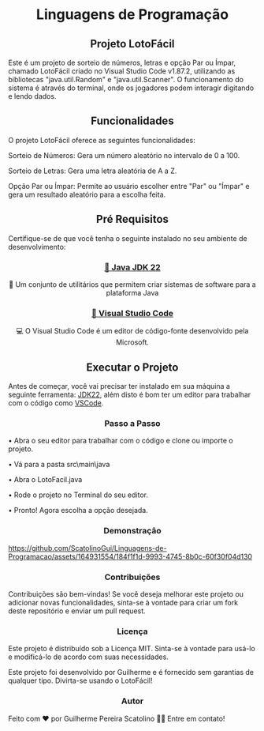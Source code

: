 <h1 align="center">Linguagens de Programação</h1>
<h2 align="center">Projeto LotoFácil</h2>
<p>
<p>Este é um projeto de sorteio de números, letras e opção Par ou Ímpar, chamado LotoFácil criado no Visual Studio Code v1.87.2, utilizando as bibliotecas "java.util.Random" e "java.util.Scanner". O funcionamento do sistema é através do terminal, onde os jogadores podem interagir digitando e lendo dados.</p>

<h2 align="center">Funcionalidades</h2>
<p>
<p>O projeto LotoFácil oferece as seguintes funcionalidades:

Sorteio de Números: Gera um número aleatório no intervalo de 0 a 100.

Sorteio de Letras: Gera uma letra aleatória de A a Z.

Opção Par ou Ímpar: Permite ao usuário escolher entre "Par" ou "Ímpar" e gera um resultado aleatório para a escolha feita.</p>

<h2 align="center">Pré Requisitos</h2>
<p>
  
<p>Certifique-se de que você tenha o seguinte instalado no seu ambiente de desenvolvimento:</p>

<h3 align="center">
    <a href="https://www.oracle.com/br/java/technologies/downloads/">🔗 Java JDK 22</a>
</h3>
<p align="center">🚀 Um conjunto de utilitários que permitem criar sistemas de software para a plataforma Java</p>

<h3 align="center">
    <a href="https://code.visualstudio.com">🔗 Visual Studio Code</a>
</h3>
<p align="center">💻 O Visual Studio Code é um editor de código-fonte desenvolvido pela Microsoft.</p>

<h2 align="center">Executar o Projeto</h2>
<p>

Antes de começar, você vai precisar ter instalado em sua máquina a seguinte ferramenta:
[JDK22](https://www.oracle.com/br/java/technologies/downloads/), além disto é bom ter um editor para trabalhar com o código como [VSCode](https://code.visualstudio.com/).

<h3 align="center">Passo a Passo</h3>

<p>• Abra o seu editor para trabalhar com o código e clone ou importe o projeto.</p>
<p>• Vá para a pasta src\main\java</p>
<p>• Abra o LotoFacil.java</p>
<p>• Rode o projeto no Terminal do seu editor.
<p>• Pronto! Agora escolha a opção desejada.</p>

<h3 align="center">Demonstração</h3>

https://github.com/ScatolinoGui/Linguagens-de-Programacao/assets/164931554/184f1f1d-9993-4745-8b0c-60f30f04d130

<h3 align="center">Contribuições</h3>

<p>Contribuições são bem-vindas! Se você deseja melhorar este projeto ou adicionar novas funcionalidades, sinta-se à vontade para criar um fork deste repositório e enviar um pull request.</p>

<h3 align="center">Licença</h3>
<p>Este projeto é distribuído sob a Licença MIT. Sinta-se à vontade para usá-lo e modificá-lo de acordo com suas necessidades.</p>

Este projeto foi desenvolvido por Guilherme e é fornecido sem garantias de qualquer tipo. Divirta-se usando o LotoFácil!
</p>

<h3 align="center">Autor</h3>

Feito com ❤️ por Guilherme Pereira Scatolino 👋🏽 Entre em contato!
